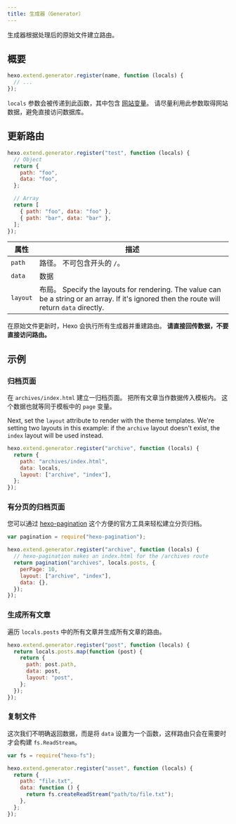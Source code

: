 ```yaml
---
title: 生成器（Generator）
---
```


生成器根据处理后的原始文件建立路由。

## 概要

```js
hexo.extend.generator.register(name, function (locals) {
  // ...
});
```

`locals` 参数会被传递到此函数，其中包含 [网站变量](../docs/variables.html#网站变量)。 请尽量利用此参数取得网站数据，避免直接访问数据库。

## 更新路由

```js
hexo.extend.generator.register("test", function (locals) {
  // Object
  return {
    path: "foo",
    data: "foo",
  };

  // Array
  return [
    { path: "foo", data: "foo" },
    { path: "bar", data: "bar" },
  ];
});
```

| 属性       | 描述                                                                                                                                        |
| -------- | ----------------------------------------------------------------------------------------------------------------------------------------- |
| `path`   | 路径。 不可包含开头的 `/`。                                                                                                                          |
| `data`   | 数据                                                                                                                                        |
| `layout` | 布局。 Specify the layouts for rendering. The value can be a string or an array. If it's ignored then the route will return `data` directly. |

在原始文件更新时，Hexo 会执行所有生成器并重建路由。 **请直接回传数据，不要直接访问路由。**

## 示例

### 归档页面

在 `archives/index.html` 建立一归档页面。 把所有文章当作数据传入模板内。 这个数据也就等同于模板中的 `page` 变量。

Next, set the `layout` attribute to render with the theme templates. We're setting two layouts in this example: if the `archive` layout doesn't exist, the `index` layout will be used instead.

```js
hexo.extend.generator.register("archive", function (locals) {
  return {
    path: "archives/index.html",
    data: locals,
    layout: ["archive", "index"],
  };
});
```

### 有分页的归档页面

您可以通过 [hexo-pagination][] 这个方便的官方工具来轻松建立分页归档。

```js
var pagination = require("hexo-pagination");

hexo.extend.generator.register("archive", function (locals) {
  // hexo-pagination makes an index.html for the /archives route
  return pagination("archives", locals.posts, {
    perPage: 10,
    layout: ["archive", "index"],
    data: {},
  });
});
```

### 生成所有文章

遍历 `locals.posts` 中的所有文章并生成所有文章的路由。

```js
hexo.extend.generator.register("post", function (locals) {
  return locals.posts.map(function (post) {
    return {
      path: post.path,
      data: post,
      layout: "post",
    };
  });
});
```

### 复制文件

这次我们不明确返回数据，而是将 `data` 设置为一个函数，这样路由只会在需要时才会构建 `fs.ReadStream`。

```js
var fs = require("hexo-fs");

hexo.extend.generator.register("asset", function (locals) {
  return {
    path: "file.txt",
    data: function () {
      return fs.createReadStream("path/to/file.txt");
    },
  };
});
```

[hexo-pagination]: https://github.com/hexojs/hexo-pagination
